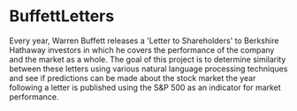 # BuffettLetters
Every year, Warren Buffett releases a 'Letter to Shareholders' to Berkshire Hathaway investors in which he covers the performance of the company and the market as a whole. The goal of this project is to determine similarity between these letters using various natural language processing techniques and see if predictions can be made about the stock market the year following a letter is published using the S&P 500 as an indicator for market performance.
